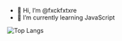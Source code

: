 - 👋 Hi, I’m @fxckfxtxre
- 🌱 I’m currently learning JavaScript

![Top Langs](https://github-readme-stats.vercel.app/api/top-langs/?username=fxckfxtxre&layout=compact&theme=aura)
<!---
fxckfxtxre/fxckfxtxre is a ✨ special ✨ repository because its `README.md` (this file) appears on your GitHub profile.
You can click the Preview link to take a look at your changes.
--->
